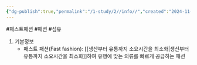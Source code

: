 ```yaml
---
{"dg-publish":true,"permalink":"/1-study/2//info//","created":"2024-11-20T21:02:29.106+09:00","updated":"2025-06-26T15:44:37.297+09:00"}
---
```


#패스트패션 #패션 #섬유 

1. 기본정보
	- 패스트 패션(Fast fashion): [[생산부터 유통까지 소요시간을 최소화\|생산부터 유통까지 소요시간을 최소화]]하여 유행에 맞는 의류를 빠르게 공급하는 패션